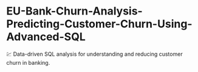 # EU-Bank-Churn-Analysis-Predicting-Customer-Churn-Using-Advanced-SQL
💹 Data-driven SQL analysis for understanding and reducing customer churn in banking.
